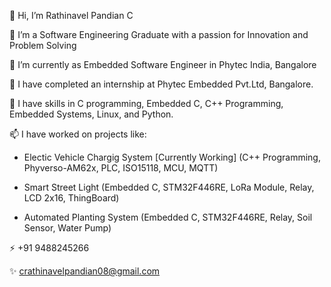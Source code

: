 👋 Hi, I’m Rathinavel Pandian C 

👀 I’m a Software Engineering Graduate with a passion for Innovation and Problem Solving

🌱 I’m currently as Embedded Software Engineer in Phytec India, Bangalore

💼 I have completed an internship at Phytec Embedded Pvt.Ltd, Bangalore.

💞️ I have skills in C programming, Embedded C, C++ Programming, Embedded Systems, Linux, and Python.

📫 I have worked on projects like:

  -  Electic Vehicle Chargig System [Currently Working] (C++ Programming, Phyverso-AM62x, PLC, ISO15118, MCU, MQTT)
    
  -  Smart Street Light (Embedded C, STM32F446RE, LoRa Module, Relay, LCD 2x16, ThingBoard)
  
  -  Automated Planting System (Embedded C, STM32F446RE, Relay, Soil Sensor, Water Pump)
    

⚡ +91 9488245266

✨ crathinavelpandian08@gmail.com
